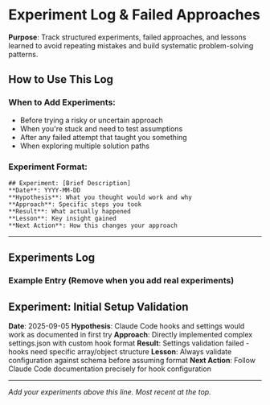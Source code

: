 # Experiment Log & Failed Approaches

**Purpose**: Track structured experiments, failed approaches, and lessons learned to avoid repeating mistakes and build systematic problem-solving patterns.

## How to Use This Log

### When to Add Experiments:
- Before trying a risky or uncertain approach
- When you're stuck and need to test assumptions 
- After any failed attempt that taught you something
- When exploring multiple solution paths

### Experiment Format:
```
## Experiment: [Brief Description]
**Date**: YYYY-MM-DD
**Hypothesis**: What you thought would work and why
**Approach**: Specific steps you took
**Result**: What actually happened
**Lesson**: Key insight gained
**Next Action**: How this changes your approach
```

---

## Experiments Log

### Example Entry (Remove when you add real experiments)

## Experiment: Initial Setup Validation
**Date**: 2025-09-05
**Hypothesis**: Claude Code hooks and settings would work as documented in first try
**Approach**: Directly implemented complex settings.json with custom hook format
**Result**: Settings validation failed - hooks need specific array/object structure
**Lesson**: Always validate configuration against schema before assuming format
**Next Action**: Follow Claude Code documentation precisely for hook configuration

---

*Add your experiments above this line. Most recent at the top.*